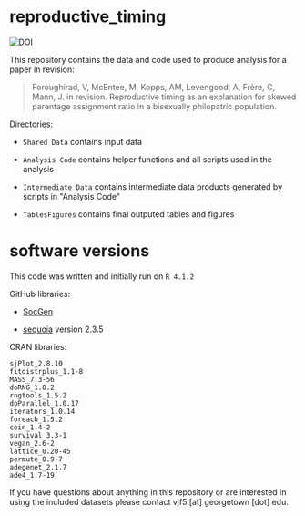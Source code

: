 # reproductive_timing

[![DOI](https://zenodo.org/badge/522023558.svg)](https://zenodo.org/badge/latestdoi/522023558)

This repository contains the data and code used to produce analysis for a paper in revision:

> Foroughirad, V, McEntee, M, Kopps, AM, Levengood, A, Frère, C, Mann, J. in revision. Reproductive timing as an explanation for skewed parentage assignment ratio in a bisexually philopatric population.

Directories:

-   `Shared Data` contains input data

-   `Analysis Code` contains helper functions and all scripts used in the analysis

-   `Intermediate Data` contains intermediate data products generated by scripts in "Analysis Code"

-   `TablesFigures` contains final outputed tables and figures

# software versions

This code was written and initially run on `R 4.1.2`

GitHub libraries:

-   [SocGen](https://github.com/vjf2/SocGen)

-   [sequoia](https://github.com/JiscaH/sequoia) version 2.3.5

CRAN libraries:

    sjPlot_2.8.10      
    fitdistrplus_1.1-8 
    MASS_7.3-56       
    doRNG_1.8.2        
    rngtools_1.5.2     
    doParallel_1.0.17  
    iterators_1.0.14  
    foreach_1.5.2      
    coin_1.4-2         
    survival_3.3-1     
    vegan_2.6-2       
    lattice_0.20-45    
    permute_0.9-7      
    adegenet_2.1.7     
    ade4_1.7-19   

If you have questions about anything in this repository or are interested in using the included datasets please contact vjf5 [at] georgetown [dot] edu.
